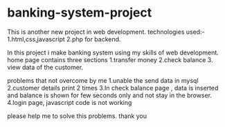 # banking-system-project
This is another new project in web development.
technologies used:-
1.html,css,javascript
2.php for backend.

In this project  i make banking system using my skills of web development. 
home page contains three sections 1.transfer money 2.check balance 3. view data of the customer.

problems that not overcome by me
1.unable the send data in mysql
2.customer details print 2 times 
3.In check balance page , data is inserted and balance is shown for few seconds only and not stay in the browser.
4.login page, javascript code is not working

please help me to solve this problems.
thank you

